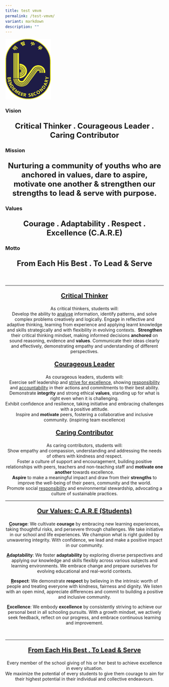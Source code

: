 ```yaml
---
title: test vmvm
permalink: /test-vmvm/
variant: markdown
description: ""
---
```


![](/images/gmailschlogo.png)
### **Vision**
<p style="text-align:center; font-size:24px"><b>Critical Thinker . Courageous Leader . Caring Contributor</b></p>
		
### **Mission**
<p style="text-align:center; font-size:24px"><b>Nurturing a community of youths who are anchored in values, dare to aspire, motivate one another &amp; strengthen our strengths to lead &amp; serve with purpose.</b></p>

### **Values**
<p style="text-align:center; font-size:24px"><b>Courage . Adaptability . Respect . Excellence (C.A.R.E)</b></p>

### **Motto**
<p style="text-align:center; font-size:24px"><b>From Each His Best . To Lead &amp; Serve</b></p>
<br>
<hr>
<center>
<p style="text-align:center; font-size:20px"><b><u>Critical Thinker</u></b></p>
As critical thinkers, students will:  <br>
Develop the ability to <u>analyse</u> information, identify patterns, and solve complex problems creatively and logically.  
Engage in reflective and adaptive thinking, learning from experience and applying learnt knowledge and skills strategically and with flexibility in evolving contexts.&nbsp;  
	<b>Strengthen</b> their critical thinking mindset, making informed decisions <b>anchored</b> on sound reasoning, evidence and <b>values</b>.  
Communicate their ideas clearly and effectively, demonstrating empathy and understanding of different perspectives.
<p></p>


<p style="text-align:center; font-size:20px"><b><u>Courageous Leader</u></b></p>

As courageous leaders, students will:  <br>
	Exercise self leadership and <u>strive for excellence</u>, showing <u>responsibility</u> and <u>accountability</u> in their actions and commitments to their best ability.  
Demonstrate <b>integrity</b> and strong ethical <b>values</b>, standing up for what is right even when it is challenging.  
Exhibit confidence and resilience, taking initiative and embracing challenges with a positive attitude.  
Inspire and <b>motivate</b> peers, fostering a collaborative and inclusive community. (inspiring team excellence)
<p></p>


<p style="text-align:center; font-size:20px"><b><u>Caring Contributor</u></b></p>

As caring contributors, students will:  <br>
Show empathy and compassion, understanding and addressing the needs of others with kindness and respect.  
Foster a culture of support and encouragement, building positive relationships with peers, teachers and non-teaching staff and <b>motivate one another</b> towards excellence.  
<b>Aspire</b> to make a meaningful impact and draw from their <b>strengths</b> to improve the well-being of their peers, community and the world.  
	Promote social <u>responsibility</u> and environmental stewardship, advocating a culture of sustainable practices.
<p></p>
<hr>
	
	

<p style="text-align:center; font-size:20px"><b><u>Our Values: C.A.R.E (Students) </u></b></p>
  
<p><b><u>C</u>ourage</b>: We cultivate <b>courage</b> by embracing new learning experiences, taking thoughtful risks, and persevere through challenges. We take initiative in our school and life experiences. We champion what is right guided by unwavering integrity. With confidence, we lead and make a positive impact in our community.  
</p>
	
<p><b><u>A</u>daptability</b>: We foster <b>adaptability</b> by exploring diverse perspectives and applying our knowledge and skills flexibly across various subjects and learning environments. We embrace change and prepare ourselves for evolving educational and real-world contexts.  
	</p>
	
<p><b><u>R</u>espect</b>: We demonstrate <b>respect</b> by believing in the intrinsic worth of people and treating everyone with kindness, fairness and dignity. We listen with an open mind, appreciate differences and commit to building a positive and inclusive community.  
  </p>	

<p><b><u>E</u>xcellence</b>: We embody <b>excellence</b> by consistently striving to achieve our personal best in all schooling pursuits. With a growth mindset, we actively seek feedback, reflect on our progress, and embrace continuous learning and improvement.  
	</p>  
<br>
	<hr>
<p style="text-align:center; font-size:20px"><b><u>From Each His Best . To Lead &amp; Serve   </u></b></p>
  
Every member of the school giving of his or her best to achieve excellence in every situation. <br> 
We maximize the potential of every students to give them courage to aim for their highest potential in their individual and collective endeavours.

</center>